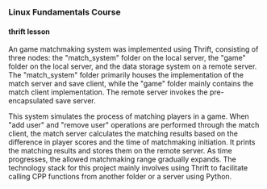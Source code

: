### Linux Fundamentals Course
#### thrift lesson
An game matchmaking system was implemented using Thrift, consisting of three nodes: the "match_system" folder on the local server, the "game" folder on the local server, and the data storage system on a remote server. The "match_system" folder primarily houses the implementation of the match server and save client, while the "game" folder mainly contains the match client implementation. The remote server invokes the pre-encapsulated save server.

This system simulates the process of matching players in a game. When "add user" and "remove user" operations are performed through the match client, the match server calculates the matching results based on the difference in player scores and the time of matchmaking initiation. It prints the matching results and stores them on the remote server. As time progresses, the allowed matchmaking range gradually expands. The technology stack for this project mainly involves using Thrift to facilitate calling CPP functions from another folder or a server using Python.
